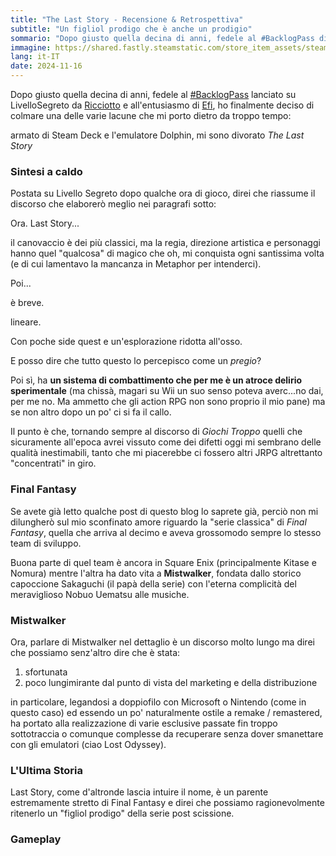 ```yaml
---
title: "The Last Story - Recensione & Retrospettiva"
subtitle: "Un figliol prodigo che è anche un prodigio"
sommario: "Dopo giusto quella decina di anni, fedele al #BacklogPass di Ricciotto e all'entusiasmo Efi, ho finalmente deciso di colmare una delle varie lacune che mi porto dietro da troppo tempo..."
immagine: https://shared.fastly.steamstatic.com/store_item_assets/steam/apps/2679460/header.jpg?
lang: it-IT
date: 2024-11-16
---
```


Dopo giusto quella decina di anni, fedele al [#BacklogPass](https://livellosegreto.it/tags/BacklogPass) lanciato su LivelloSegreto da [Ricciotto](https://livellosegreto.it/@Ricciotto) e all'entusiasmo di [Efi](https://livellosegreto.it/@lunarvesperia@retro.pizza), ho finalmente deciso di colmare una delle varie lacune che mi porto dietro da troppo tempo: 

armato di Steam Deck e l'emulatore Dolphin, mi sono divorato _The Last Story_ 

### Sintesi a caldo

Postata su Livello Segreto dopo qualche ora di gioco, direi che riassume il discorso che elaborerò meglio nei paragrafi sotto:

Ora. Last Story...

il canovaccio è dei più classici, ma la regia, direzione artistica e personaggi hanno quel "qualcosa" di magico che oh, mi conquista ogni santissima volta (e di cui lamentavo la mancanza in Metaphor per intenderci).

Poi...

è breve.

lineare.

Con poche side quest e un'esplorazione ridotta all'osso. 

E posso dire che tutto questo lo percepisco come un _pregio_? 

Poi sì, ha **un sistema di combattimento che per me è un atroce delirio sperimentale** (ma chissà, magari su Wii un suo senso poteva averc...no dai, per me no. Ma ammetto che gli action RPG non sono proprio il mio pane) ma se non altro dopo un po' ci si fa il callo.

Il punto è che, tornando sempre al discorso di _Giochi Troppo_ quelli che sicuramente all'epoca avrei vissuto come dei difetti oggi mi sembrano delle qualità inestimabili, tanto che mi piacerebbe ci fossero altri JRPG altrettanto "concentrati" in giro.

### Final Fantasy 

Se avete già letto qualche post di questo blog lo saprete già, perciò non mi dilungherò sul mio sconfinato amore riguardo la "serie classica" di _Final Fantasy_, quella che arriva al decimo e aveva grossomodo sempre lo stesso team di sviluppo. 

Buona parte di quel team è ancora in Square Enix (principalmente Kitase e Nomura) mentre l'altra ha dato vita a **Mistwalker**, fondata dallo storico capoccione Sakaguchi (il papà della serie) con l'eterna complicità del meraviglioso Nobuo Uematsu alle musiche.

### Mistwalker 

Ora, parlare di Mistwalker nel dettaglio è un discorso molto lungo ma direi che possiamo senz'altro dire che è stata: 

1) sfortunata 
2) poco lungimirante dal punto di vista del marketing e della distribuzione

in particolare, legandosi a doppiofilo con Microsoft o Nintendo (come in questo caso) ed essendo un po' naturalmente ostile a remake / remastered, ha portato alla realizzazione di varie esclusive passate fin troppo sottotraccia o comunque complesse da recuperare senza dover smanettare con gli emulatori (ciao Lost Odyssey).

### L'Ultima Storia 

Last Story, come d'altronde lascia intuire il nome, è un parente estremamente stretto di Final Fantasy e direi che possiamo ragionevolmente ritenerlo un "figliol prodigo" della serie post scissione.

### Gameplay
